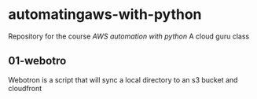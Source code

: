 # automatingaws-with-python

Repository for the course *AWS automation with python*
A cloud guru class

## 01-webotro

Webotron is a script that will sync a local directory to an s3 bucket 
and cloudfront 

